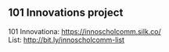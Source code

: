 ## 101 Innovations project
     
101 Innovationa: https://innoscholcomm.silk.co/     
List: http://bit.ly/innoscholcomm-list
